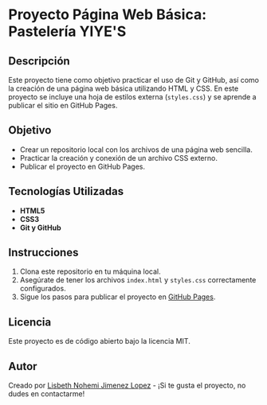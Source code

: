 # Proyecto Página Web Básica: Pastelería YIYE'S

## Descripción

Este proyecto tiene como objetivo practicar el uso de Git y GitHub, así como la creación de una página web básica utilizando HTML y CSS. En este proyecto se incluye una hoja de estilos externa (`styles.css`) y se aprende a publicar el sitio en GitHub Pages.

## Objetivo

- Crear un repositorio local con los archivos de una página web sencilla.
- Practicar la creación y conexión de un archivo CSS externo.
- Publicar el proyecto en GitHub Pages.

## Tecnologías Utilizadas

- **HTML5**
- **CSS3**
- **Git y GitHub**

## Instrucciones

1. Clona este repositorio en tu máquina local.
2. Asegúrate de tener los archivos `index.html` y `styles.css` correctamente configurados.
3. Sigue los pasos para publicar el proyecto en [GitHub Pages](https://pages.github.com/).

## Licencia

Este proyecto es de código abierto bajo la licencia MIT.


## Autor

Creado por [Lisbeth Nohemi Jimenez Lopez](https://github.com/jimloxc9912?tab=repositories) - ¡Si te gusta el proyecto, no dudes en contactarme!